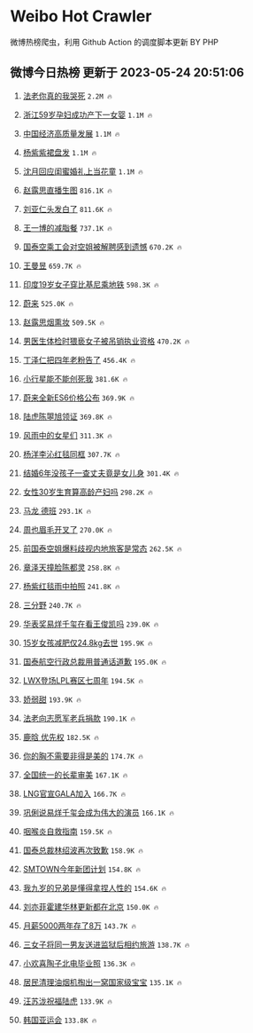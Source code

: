 # Weibo Hot Crawler 



微博热榜爬虫，利用 Github Action 的调度脚本更新 BY PHP 


## 微博今日热榜 更新于 2023-05-24 20:51:06 
1. [法老你真的我哭死](https://s.weibo.com/weibo?q=%E6%B3%95%E8%80%81%E4%BD%A0%E7%9C%9F%E7%9A%84%E6%88%91%E5%93%AD%E6%AD%BB&t=31&band_rank=1&Refer=top) `2.2M 🔥` 

1. [浙江59岁孕妇成功产下一女婴](https://s.weibo.com/weibo?q=%23%E6%B5%99%E6%B1%9F59%E5%B2%81%E5%AD%95%E5%A6%87%E6%88%90%E5%8A%9F%E4%BA%A7%E4%B8%8B%E4%B8%80%E5%A5%B3%E5%A9%B4%23&t=31&band_rank=2&Refer=top) `1.1M 🔥` 

1. [中国经济高质量发展](https://s.weibo.com/weibo?q=%23%E4%B8%AD%E5%9B%BD%E7%BB%8F%E6%B5%8E%E9%AB%98%E8%B4%A8%E9%87%8F%E5%8F%91%E5%B1%95%23&t=31&band_rank=3&Refer=top) `1.1M 🔥` 

1. [杨紫紫裙盘发](https://s.weibo.com/weibo?q=%23%E6%9D%A8%E7%B4%AB%E7%B4%AB%E8%A3%99%E7%9B%98%E5%8F%91%23&t=31&band_rank=4&Refer=top) `1.1M 🔥` 

1. [沈月回应闺蜜婚礼上当花童](https://s.weibo.com/weibo?q=%23%E6%B2%88%E6%9C%88%E5%9B%9E%E5%BA%94%E9%97%BA%E8%9C%9C%E5%A9%9A%E7%A4%BC%E4%B8%8A%E5%BD%93%E8%8A%B1%E7%AB%A5%23&t=31&band_rank=5&Refer=top) `1.1M 🔥` 

1. [赵露思直播生图](https://s.weibo.com/weibo?q=%E8%B5%B5%E9%9C%B2%E6%80%9D%E7%9B%B4%E6%92%AD%E7%94%9F%E5%9B%BE&t=31&band_rank=6&Refer=top) `816.1K 🔥` 

1. [刘亚仁头发白了](https://s.weibo.com/weibo?q=%23%E5%88%98%E4%BA%9A%E4%BB%81%E5%A4%B4%E5%8F%91%E7%99%BD%E4%BA%86%23&t=31&band_rank=7&Refer=top) `811.6K 🔥` 

1. [王一博的减脂餐](https://s.weibo.com/weibo?q=%23%E7%8E%8B%E4%B8%80%E5%8D%9A%E7%9A%84%E5%87%8F%E8%84%82%E9%A4%90%23&t=31&band_rank=8&Refer=top) `737.1K 🔥` 

1. [国泰空乘工会对空姐被解聘感到遗憾](https://s.weibo.com/weibo?q=%23%E5%9B%BD%E6%B3%B0%E7%A9%BA%E4%B9%98%E5%B7%A5%E4%BC%9A%E5%AF%B9%E7%A9%BA%E5%A7%90%E8%A2%AB%E8%A7%A3%E8%81%98%E6%84%9F%E5%88%B0%E9%81%97%E6%86%BE%23&t=31&band_rank=9&Refer=top) `670.2K 🔥` 

1. [王曼昱](https://s.weibo.com/weibo?q=%E7%8E%8B%E6%9B%BC%E6%98%B1&t=31&band_rank=10&Refer=top) `659.7K 🔥` 

1. [印度19岁女子穿比基尼乘地铁](https://s.weibo.com/weibo?q=%23%E5%8D%B0%E5%BA%A619%E5%B2%81%E5%A5%B3%E5%AD%90%E7%A9%BF%E6%AF%94%E5%9F%BA%E5%B0%BC%E4%B9%98%E5%9C%B0%E9%93%81%23&t=31&band_rank=11&Refer=top) `598.3K 🔥` 

1. [蔚来](https://s.weibo.com/weibo?q=%E8%94%9A%E6%9D%A5&t=31&band_rank=12&Refer=top) `525.0K 🔥` 

1. [赵露思烟熏妆](https://s.weibo.com/weibo?q=%23%E8%B5%B5%E9%9C%B2%E6%80%9D%E7%83%9F%E7%86%8F%E5%A6%86%23&t=31&band_rank=13&Refer=top) `509.5K 🔥` 

1. [男医生体检时猥亵女子被吊销执业资格](https://s.weibo.com/weibo?q=%23%E7%94%B7%E5%8C%BB%E7%94%9F%E4%BD%93%E6%A3%80%E6%97%B6%E7%8C%A5%E4%BA%B5%E5%A5%B3%E5%AD%90%E8%A2%AB%E5%90%8A%E9%94%80%E6%89%A7%E4%B8%9A%E8%B5%84%E6%A0%BC%23&t=31&band_rank=14&Refer=top) `470.2K 🔥` 

1. [丁泽仁把四年老粉告了](https://s.weibo.com/weibo?q=%23%E4%B8%81%E6%B3%BD%E4%BB%81%E6%8A%8A%E5%9B%9B%E5%B9%B4%E8%80%81%E7%B2%89%E5%91%8A%E4%BA%86%23&t=31&band_rank=15&Refer=top) `456.4K 🔥` 

1. [小行星能不能创死我](https://s.weibo.com/weibo?q=%E5%B0%8F%E8%A1%8C%E6%98%9F%E8%83%BD%E4%B8%8D%E8%83%BD%E5%88%9B%E6%AD%BB%E6%88%91&t=31&band_rank=16&Refer=top) `381.6K 🔥` 

1. [蔚来全新ES6价格公布](https://s.weibo.com/weibo?q=%23%E8%94%9A%E6%9D%A5%E5%85%A8%E6%96%B0ES6%E4%BB%B7%E6%A0%BC%E5%85%AC%E5%B8%83%23&t=31&band_rank=17&Refer=top) `369.9K 🔥` 

1. [陆虎陈曌旭领证](https://s.weibo.com/weibo?q=%23%E9%99%86%E8%99%8E%E9%99%88%E6%9B%8C%E6%97%AD%E9%A2%86%E8%AF%81%23&t=31&band_rank=18&Refer=top) `369.8K 🔥` 

1. [风雨中的女星们](https://s.weibo.com/weibo?q=%23%E9%A3%8E%E9%9B%A8%E4%B8%AD%E7%9A%84%E5%A5%B3%E6%98%9F%E4%BB%AC%23&t=31&band_rank=19&Refer=top) `311.3K 🔥` 

1. [杨洋李沁红毯同框](https://s.weibo.com/weibo?q=%23%E6%9D%A8%E6%B4%8B%E6%9D%8E%E6%B2%81%E7%BA%A2%E6%AF%AF%E5%90%8C%E6%A1%86%23&t=31&band_rank=20&Refer=top) `307.7K 🔥` 

1. [结婚6年没孩子一查丈夫竟是女儿身](https://s.weibo.com/weibo?q=%23%E7%BB%93%E5%A9%9A6%E5%B9%B4%E6%B2%A1%E5%AD%A9%E5%AD%90%E4%B8%80%E6%9F%A5%E4%B8%88%E5%A4%AB%E7%AB%9F%E6%98%AF%E5%A5%B3%E5%84%BF%E8%BA%AB%23&t=31&band_rank=21&Refer=top) `301.4K 🔥` 

1. [女性30岁生育算高龄产妇吗](https://s.weibo.com/weibo?q=%23%E5%A5%B3%E6%80%A730%E5%B2%81%E7%94%9F%E8%82%B2%E7%AE%97%E9%AB%98%E9%BE%84%E4%BA%A7%E5%A6%87%E5%90%97%23&t=31&band_rank=22&Refer=top) `298.2K 🔥` 

1. [马龙 德班](https://s.weibo.com/weibo?q=%E9%A9%AC%E9%BE%99%20%E5%BE%B7%E7%8F%AD&t=31&band_rank=23&Refer=top) `293.1K 🔥` 

1. [周也眉毛开叉了](https://s.weibo.com/weibo?q=%23%E5%91%A8%E4%B9%9F%E7%9C%89%E6%AF%9B%E5%BC%80%E5%8F%89%E4%BA%86%23&t=31&band_rank=24&Refer=top) `270.0K 🔥` 

1. [前国泰空姐爆料歧视内地旅客是常态](https://s.weibo.com/weibo?q=%23%E5%89%8D%E5%9B%BD%E6%B3%B0%E7%A9%BA%E5%A7%90%E7%88%86%E6%96%99%E6%AD%A7%E8%A7%86%E5%86%85%E5%9C%B0%E6%97%85%E5%AE%A2%E6%98%AF%E5%B8%B8%E6%80%81%23&t=31&band_rank=25&Refer=top) `262.5K 🔥` 

1. [章泽天撞脸陈都灵](https://s.weibo.com/weibo?q=%23%E7%AB%A0%E6%B3%BD%E5%A4%A9%E6%92%9E%E8%84%B8%E9%99%88%E9%83%BD%E7%81%B5%23&t=31&band_rank=26&Refer=top) `258.8K 🔥` 

1. [杨紫红毯雨中拍照](https://s.weibo.com/weibo?q=%23%E6%9D%A8%E7%B4%AB%E7%BA%A2%E6%AF%AF%E9%9B%A8%E4%B8%AD%E6%8B%8D%E7%85%A7%23&t=31&band_rank=27&Refer=top) `241.8K 🔥` 

1. [三分野](https://s.weibo.com/weibo?q=%E4%B8%89%E5%88%86%E9%87%8E&t=31&band_rank=28&Refer=top) `240.7K 🔥` 

1. [华表奖易烊千玺在看王俊凯吗](https://s.weibo.com/weibo?q=%23%E5%8D%8E%E8%A1%A8%E5%A5%96%E6%98%93%E7%83%8A%E5%8D%83%E7%8E%BA%E5%9C%A8%E7%9C%8B%E7%8E%8B%E4%BF%8A%E5%87%AF%E5%90%97%23&t=31&band_rank=29&Refer=top) `239.0K 🔥` 

1. [15岁女孩减肥仅24.8kg去世](https://s.weibo.com/weibo?q=%2315%E5%B2%81%E5%A5%B3%E5%AD%A9%E5%87%8F%E8%82%A5%E4%BB%8524.8kg%E5%8E%BB%E4%B8%96%23&t=31&band_rank=30&Refer=top) `195.9K 🔥` 

1. [国泰航空行政总裁用普通话道歉](https://s.weibo.com/weibo?q=%23%E5%9B%BD%E6%B3%B0%E8%88%AA%E7%A9%BA%E8%A1%8C%E6%94%BF%E6%80%BB%E8%A3%81%E7%94%A8%E6%99%AE%E9%80%9A%E8%AF%9D%E9%81%93%E6%AD%89%23&t=31&band_rank=31&Refer=top) `195.0K 🔥` 

1. [LWX登场LPL赛区七周年](https://s.weibo.com/weibo?q=%23LWX%E7%99%BB%E5%9C%BALPL%E8%B5%9B%E5%8C%BA%E4%B8%83%E5%91%A8%E5%B9%B4%23&t=31&band_rank=32&Refer=top) `194.5K 🔥` 

1. [娇弱甜](https://s.weibo.com/weibo?q=%E5%A8%87%E5%BC%B1%E7%94%9C&t=31&band_rank=33&Refer=top) `193.9K 🔥` 

1. [法老向志愿军老兵捐款](https://s.weibo.com/weibo?q=%23%E6%B3%95%E8%80%81%E5%90%91%E5%BF%97%E6%84%BF%E5%86%9B%E8%80%81%E5%85%B5%E6%8D%90%E6%AC%BE%23&t=31&band_rank=34&Refer=top) `190.1K 🔥` 

1. [鹿晗 优先权](https://s.weibo.com/weibo?q=%E9%B9%BF%E6%99%97%20%E4%BC%98%E5%85%88%E6%9D%83&t=31&band_rank=35&Refer=top) `182.5K 🔥` 

1. [你的胸不需要非得是美的](https://s.weibo.com/weibo?q=%E4%BD%A0%E7%9A%84%E8%83%B8%E4%B8%8D%E9%9C%80%E8%A6%81%E9%9D%9E%E5%BE%97%E6%98%AF%E7%BE%8E%E7%9A%84&t=31&band_rank=36&Refer=top) `174.7K 🔥` 

1. [全国统一的长辈审美](https://s.weibo.com/weibo?q=%23%E5%85%A8%E5%9B%BD%E7%BB%9F%E4%B8%80%E7%9A%84%E9%95%BF%E8%BE%88%E5%AE%A1%E7%BE%8E%23&t=31&band_rank=37&Refer=top) `167.1K 🔥` 

1. [LNG官宣GALA加入](https://s.weibo.com/weibo?q=%23LNG%E5%AE%98%E5%AE%A3GALA%E5%8A%A0%E5%85%A5%23&t=31&band_rank=38&Refer=top) `166.7K 🔥` 

1. [巩俐说易烊千玺会成为伟大的演员](https://s.weibo.com/weibo?q=%23%E5%B7%A9%E4%BF%90%E8%AF%B4%E6%98%93%E7%83%8A%E5%8D%83%E7%8E%BA%E4%BC%9A%E6%88%90%E4%B8%BA%E4%BC%9F%E5%A4%A7%E7%9A%84%E6%BC%94%E5%91%98%23&t=31&band_rank=39&Refer=top) `166.1K 🔥` 

1. [咽喉炎自救指南](https://s.weibo.com/weibo?q=%23%E5%92%BD%E5%96%89%E7%82%8E%E8%87%AA%E6%95%91%E6%8C%87%E5%8D%97%23&t=31&band_rank=40&Refer=top) `159.5K 🔥` 

1. [国泰总裁林绍波再次致歉](https://s.weibo.com/weibo?q=%23%E5%9B%BD%E6%B3%B0%E6%80%BB%E8%A3%81%E6%9E%97%E7%BB%8D%E6%B3%A2%E5%86%8D%E6%AC%A1%E8%87%B4%E6%AD%89%23&t=31&band_rank=41&Refer=top) `158.9K 🔥` 

1. [SMTOWN今年新团计划](https://s.weibo.com/weibo?q=%23SMTOWN%E4%BB%8A%E5%B9%B4%E6%96%B0%E5%9B%A2%E8%AE%A1%E5%88%92%23&t=31&band_rank=42&Refer=top) `154.8K 🔥` 

1. [我九岁的兄弟是懂得拿捏人性的](https://s.weibo.com/weibo?q=%23%E6%88%91%E4%B9%9D%E5%B2%81%E7%9A%84%E5%85%84%E5%BC%9F%E6%98%AF%E6%87%82%E5%BE%97%E6%8B%BF%E6%8D%8F%E4%BA%BA%E6%80%A7%E7%9A%84%23&t=31&band_rank=43&Refer=top) `154.6K 🔥` 

1. [刘亦菲霍建华林更新都在北京](https://s.weibo.com/weibo?q=%23%E5%88%98%E4%BA%A6%E8%8F%B2%E9%9C%8D%E5%BB%BA%E5%8D%8E%E6%9E%97%E6%9B%B4%E6%96%B0%E9%83%BD%E5%9C%A8%E5%8C%97%E4%BA%AC%23&t=31&band_rank=44&Refer=top) `150.0K 🔥` 

1. [月薪5000两年存了8万](https://s.weibo.com/weibo?q=%23%E6%9C%88%E8%96%AA5000%E4%B8%A4%E5%B9%B4%E5%AD%98%E4%BA%868%E4%B8%87%23&t=31&band_rank=45&Refer=top) `143.7K 🔥` 

1. [三女子将同一男友送进监狱后相约旅游](https://s.weibo.com/weibo?q=%23%E4%B8%89%E5%A5%B3%E5%AD%90%E5%B0%86%E5%90%8C%E4%B8%80%E7%94%B7%E5%8F%8B%E9%80%81%E8%BF%9B%E7%9B%91%E7%8B%B1%E5%90%8E%E7%9B%B8%E7%BA%A6%E6%97%85%E6%B8%B8%23&t=31&band_rank=46&Refer=top) `138.7K 🔥` 

1. [小欢喜陶子北电毕业照](https://s.weibo.com/weibo?q=%23%E5%B0%8F%E6%AC%A2%E5%96%9C%E9%99%B6%E5%AD%90%E5%8C%97%E7%94%B5%E6%AF%95%E4%B8%9A%E7%85%A7%23&t=31&band_rank=47&Refer=top) `136.3K 🔥` 

1. [居民清理油烟机掏出一窝国家级宝宝](https://s.weibo.com/weibo?q=%23%E5%B1%85%E6%B0%91%E6%B8%85%E7%90%86%E6%B2%B9%E7%83%9F%E6%9C%BA%E6%8E%8F%E5%87%BA%E4%B8%80%E7%AA%9D%E5%9B%BD%E5%AE%B6%E7%BA%A7%E5%AE%9D%E5%AE%9D%23&t=31&band_rank=48&Refer=top) `135.1K 🔥` 

1. [汪苏泷祝福陆虎](https://s.weibo.com/weibo?q=%23%E6%B1%AA%E8%8B%8F%E6%B3%B7%E7%A5%9D%E7%A6%8F%E9%99%86%E8%99%8E%23&t=31&band_rank=49&Refer=top) `133.9K 🔥` 

1. [韩国亚运会](https://s.weibo.com/weibo?q=%E9%9F%A9%E5%9B%BD%E4%BA%9A%E8%BF%90%E4%BC%9A&t=31&band_rank=50&Refer=top) `133.8K 🔥` 

